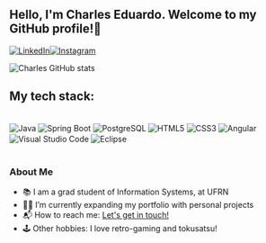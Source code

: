 ## Hello, I'm Charles Eduardo. Welcome to my GitHub profile!👋

[![LinkedIn](https://img.shields.io/badge/LinkedIn-0077B5?style=for-the-badge&logo=linkedin&logoColor=white)](https://www.linkedin.com/in/charles-eduardo-803063241/)[![Instagram](https://img.shields.io/badge/Instagram-E4405F?style=for-the-badge&logo=instagram&logoColor=white)](https://www.instagram.com/charlesedu07/)

![Charles GitHub stats](https://github-readme-stats.vercel.app/api?username=charlesedu07&show_icons=true&theme=tokyonight)

## My tech stack:
<div style="display: inline_block">
    <br>
    <img align="center" alt="Java" src="https://img.shields.io/badge/Java-ED8B00?style=for-the-badge&logo=openjdk&logoColor=white">
    <img align="center" alt="Spring Boot" src="https://img.shields.io/badge/Spring%20Boot-6DB33F.svg?style=for-the-badge&logo=Spring-Boot&logoColor=white">
    <img align="center" alt="PostgreSQL" src="https://img.shields.io/badge/PostgreSQL-316192?style=for-the-badge&logo=postgresql&logoColor=white">
    <img align="center" alt="HTML5" src="https://img.shields.io/badge/HTML5-E34F26?style=for-the-badge&logo=html5&logoColor=white">
    <img align="center" alt="CSS3" src="https://img.shields.io/badge/CSS3-1572B6?style=for-the-badge&logo=css3&logoColor=white">
    <img align="center" alt="Angular" src="https://img.shields.io/badge/Angular-DD0031?style=for-the-badge&logo=angular&logoColor=white">
    <img align="center" alt="Visual Studio Code" src="https://img.shields.io/badge/Visual_Studio_Code-0078D4?style=for-the-badge&logo=visual%20studio%20code&logoColor=white">
    <img align="center" alt="Eclipse" src="https://img.shields.io/badge/Eclipse-2C2255?style=for-the-badge&logo=eclipse&logoColor=white">
</div>

<br>

### About Me
- 📚 I am a grad student of Information Systems, at UFRN
- 👨‍💻 I’m currently expanding my portfolio with personal projects
- 📬 How to reach me: [Let's get in touch!][linkedin]
- 🕹️ Other hobbies: I love retro-gaming and tokusatsu!


[linkedin]: https://www.linkedin.com/in/charles-eduardo-803063241/
